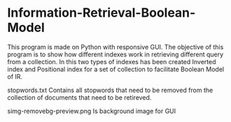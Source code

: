# Information-Retrieval-Boolean-Model


This program is made on Python with responsive GUI.
The objective of this program is to show how different indexes work in
retrieving different query from a collection. In this two types of indexes has been created Inverted index and Positional index
for a set of collection to facilitate Boolean Model of IR.

stopwords.txt   Contains all stopwords that need to be removed from the collection of documents that need to be retireved.

simg-removebg-preview.png    Is background image for GUI
